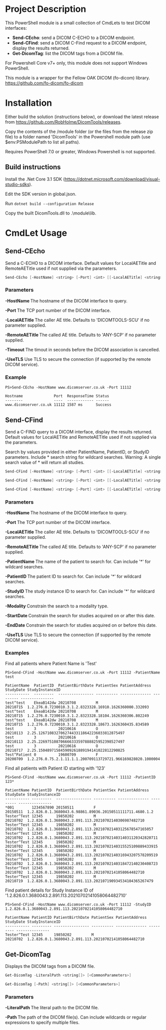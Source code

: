 # Project Description
This PowerShell module is a small collection of CmdLets to test DICOM interfaces:

* __Send-CEcho__: send a DICOM C-ECHO to a DICOM endpoint.
* __Send-CFind__: send a DICOM C-Find request to a DICOM endpoint, display the results returned.
* __Get-DicomTag__: list the DICOM tags from a DICOM file.

For Powershell Core v7+ only, this module does not support Windows PowerShell.

This module is a wrapper for the Fellow OAK DICOM (fo-dicom) library. https://github.com/fo-dicom/fo-dicom

# Installation 
Either build the solution (instructions below), or download the latest release from https://github.com/RobHolme/DicomTools/releases. 

Copy the contents of the /module folder (or the files from the release zip file) to a folder named 'DicomTools' in the Powershell module path (use $env:PSModulePath to list all paths). 

Requires PowerShell 7.0 or greater, Windows Powershell is not supported.
## Build instructions
Install the .Net Core 3.1 SDK (https://dotnet.microsoft.com/download/visual-studio-sdks). 

Edit the SDK version in global.json. 

Run ```dotnet build --configuration Release```

Copy the built DicomTools.dll to .\module\lib.


# CmdLet Usage 

## Send-CEcho
Send a C-ECHO to a DICOM interface. Default values for LocalAETitle and RemoteAETitle used if not supplied via the parameters.
```Powershell
Send-CEcho [-HostName] <string> [-Port] <int> [[-LocalAETitle] <string>] [[-RemoteAETitle] <string>] [[-UseTLS]] [<CommonParameters>]
```
### Parameters
__-HostName <string>__ The hostname of the DICOM interface to query.

__-Port <int>__ The TCP port number of the DICOM interface.

__-LocalAETitle <string>__  The caller AE title. Defaults to 'DICOMTOOLS-SCU' if no parameter supplied.

__-RemoteAETitle <string>__ The called AE title. Defaults to 'ANY-SCP' if no parameter supplied.

__-Timeout <int>__ The timout in seconds before the DICOM association is cancelled.

__-UseTLS__ Use TLS to secure the connection (if supported by the remote DICOM service).

### Example
```
PS>Send-CEcho -HostName www.dicomserver.co.uk -Port 11112

Hostname              Port  ResponseTime Status
--------              ----  ------------ ------
www.dicomserver.co.uk 11112 1587 ms      Success
```


## Send-CFind
Send a C-FIND query to a DICOM interface, display the results returned. Default values for LocalAETitle and RemoteAETitle used if not supplied via the parameters.

Search by values provided in either PatientName, PatientID, or StudyID parameters. Include * search string for wildcard searches. Warning: A single search value of * will return all studies.

```Powershell
Send-CFind [-HostName] <string> [-Port] <int> [[-LocalAETitle] <string>] [-PatientName] <string> [[-Modality] <string>] [[-StartDate] <string>] [[-EndDate] <string>] [[-UseTLS]] [<CommonParameters>]

Send-CFind [-HostName] <string> [-Port] <int> [[-LocalAETitle] <string>] [-PatientID] <string> [[-Modality] <string>] [[-StartDate] <string>] [[-EndDate] <string>] [[-UseTLS]] [<CommonParameters>]

Send-CFind [-HostName] <string> [-Port] <int> [[-LocalAETitle] <string>] [-StudyID] <string> [[-Modality] <string>] [[-StartDate] <string>] [[-EndDate] <string>] [[-UseTLS]] [<CommonParameters>]
```

### Parameters
__-HostName <string>__ The hostname of the DICOM interface to query.

__-Port <int>__ The TCP port number of the DICOM interface.

__-LocalAETitle <string>__  The caller AE title. Defaults to 'DICOMTOOLS-SCU' if no parameter supplied.

__-RemoteAETitle <string>__ The called AE title. Defaults to 'ANY-SCP' if no parameter supplied.

__-PatientName <string>__ The name of the patient to search for. Can include '*' for wildcard searches.

__-PatientID <string>__ The patient ID to search for. Can include '*' for wildcard searches.

__-StudyID <string>__ The study instance ID to search for. Can include '*' for wildcard searches.

__-Modality <string>__ Constrain the search to a modality type.

__-StartDate <string>__ Constrain the search for studies acquired on or after this date.

__-EndDate <string>__ Constrain the search for studies acquired on or before this date.

__-UseTLS__ Use TLS to secure the connection (if supported by the remote DICOM service).

### Examples
Find all patients where Patient Name is 'Test'
```
PS>Send-CFind -HostName www.dicomserver.co.uk -Port 11112 -PatientName test

PatientName  PatientID  PatientBirthDate PatientSex PatientAddress StudyDate StudyInstanceID
-----------  ---------  ---------------- ---------- -------------- --------- ---------------
test^test    EkeaB142dw 20210708         M                         20210715  1.2.276.0.7230010.3.1.2.8323328.16910.1626360000.332093
test^test    EkeaB142dw 20210708         M                         20210715  1.2.276.0.7230010.3.1.2.8323328.18104.1626360306.802249
test^test    EkeaB142dw 20210708         M                         20210715  1.2.276.0.7230010.3.1.2.8323328.18673.1626360435.834589
test         3          20210616         O                         20210113  2.25.126710832706274433118642236033812875497
test         3          20210616         O                         20210113  2.25.226975108706666333597888825952398527497
test         3          20210616         O                         20210717  2.25.150489715845909261889194141022812290825
Test^Patient 0          19600709         F                         20200709  1.2.276.0.75.2.1.11.1.1.200709113729721.966169828020.1000004
```

Find all patients with Patient ID starting with '123'
```
PS>Send-CFind -HostName www.dicomserver.co.uk -Port 11112 -PatientID 123*

PatientName PatientID  PatientBirthDate PatientSex PatientAddress StudyDate StudyInstanceID
----------- ---------  ---------------- ---------- -------------- --------- ---------------
*001        1234567890 20150511         F                         20150511  1.2.826.0.1.3680043.6.98861.89036.20150511111711.4680.1.2
Tester^Test 12345      19850202         M                         20210702  1.2.826.0.1.3680043.2.891.113.20210702140306987482710
Tester^Test 12345      19850202         M                         20210702  1.2.826.0.1.3680043.2.891.113.202107021403125678547165057
Tester^Test 12345      19850202         M                         20210702  1.2.826.0.1.3680043.2.891.113.20210702140314031120342820711
Tester^Test 12345      19850202         M                         20210702  1.2.826.0.1.3680043.2.891.113.20210702140315525109889433915
Tester^Test 12345      19850202         M                         20210702  1.2.826.0.1.3680043.2.891.113.20210702140316943207578209519
Tester^Test 12345      19850202         M                         20210702  1.2.826.0.1.3680043.2.891.113.20210702140318472140230408723
Tester^Test 12345      19850202         M                         20210702  1.2.826.0.1.3680043.2.891.113.20210702141058064482710
Tester^Test 12345      19850202         M                         20210719  1.2.826.0.1.3680043.2.891.113.202107190934534104365267479
```

Find patient details for Study Instance ID of '1.2.826.0.1.3680043.2.891.113.20210702141058064482710'
```
PS>Send-CFind -HostName www.dicomserver.co.uk -Port 11112 -StudyID 1.2.826.0.1.3680043.2.891.113.20210702141058064482710

PatientName PatientID PatientBirthDate PatientSex PatientAddress StudyDate StudyInstanceID
----------- --------- ---------------- ---------- -------------- --------- ---------------
Tester^Test 12345     19850202         M                         20210702  1.2.826.0.1.3680043.2.891.113.20210702141058064482710
```


## Get-DicomTag
Displays the DICOM tags from a DICOM file. 

```Powershell
Get-DicomTag -LiteralPath <string[]> [<CommonParameters>]

Get-DicomTag [-Path] <string[]> [<CommonParameters>]
```

### Parameters
__-LiteralPath <string>__ The literal path to the DICOM file.

__-Path <string>__ The path of the DICOM file(s). Can include wildcards or regular expressions to specify multiple files.  